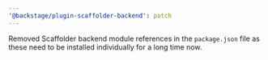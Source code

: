 ```yaml
---
'@backstage/plugin-scaffolder-backend': patch
---
```


Removed Scaffolder backend module references in the `package.json` file as these need to be installed individually for a long time now.
